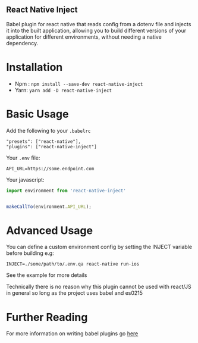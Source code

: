 React Native Inject
-------------------

Babel plugin for react native that reads config from a dotenv file and injects it into the built application,
allowing you to build different versions of your application for different environments, without needing a
native dependency.

Installation
============

- Npm : `npm install --save-dev react-native-inject`
- Yarn: `yarn add -D react-native-inject`

Basic Usage
===========

Add the following to your `.babelrc`

```
"presets": ["react-native"],
"plugins": ["react-native-inject"]
```


Your `.env` file:
```
API_URL=https://some.endpoint.com
```

Your javascript:

``` javascript
import environment from 'react-native-inject'


makeCallTo(environment.API_URL);
```

Advanced Usage
==============

You can define a custom environment config by setting the INJECT variable before building e.g:
```
INJECT=./some/path/to/.env.qa react-native run-ios
```

See the example for more details

Technically there is no reason why this plugin cannot be used with react/JS in general
so long as the project uses babel and es0215


Further Reading
===============

For more information on writing babel plugins go
[here](https://github.com/thejameskyle/babel-handbook/blob/master/translations/en/plugin-handbook.md#toc-definitions)